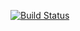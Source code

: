 [![Build Status](https://ci.consulo.io/job/consulo-jflex/badge/icon)](https://ci.consulo.io/job/consulo-jflex/)